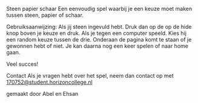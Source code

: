 Steen papier schaar
Een eenvoudig spel waarbij je een keuze moet maken tussen steen, papier of schaar.


Gebruiksaanwijzing:
Als jij steen ingevuld hebt. Druk dan op de op de hide knop boven je keuze en druk. Als je tegen een computer speeld. Kies hij een random keuze tussen de drie. Onderaan de pagina komt te staan of je gewonnen hebt of niet. Je kan daarna nog een keer spelen of naar home gaan.


Veel succes!


Contact
Als je vragen hebt over het spel, neem dan contact op met 170752@student.horizoncollege.nl

gemaakt door Abel en Ehsan